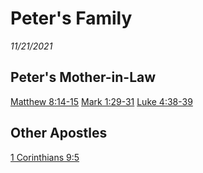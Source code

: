 # Peter's Family
*11/21/2021*

## Peter's Mother-in-Law

[Matthew 8:14-15](https://www.biblegateway.com/passage/?search=Matthew+8%3A14-15&version=NLT)
[Mark 1:29-31](https://www.biblegateway.com/passage/?search=Mark+1%3A29-31&version=NLT)
[Luke 4:38-39](https://www.biblegateway.com/passage/?search=Luke+4%3A38-39&version=NLT)

## Other Apostles
[1 Corinthians 9:5](https://www.biblegateway.com/passage/?search=1+Corinthians+9%3A5&version=NLT)

